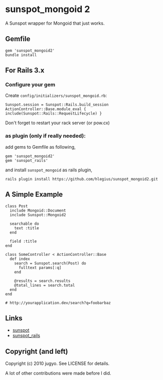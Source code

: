 sunspot_mongoid 2
====

A Sunspot wrapper for Mongoid that just works.

Gemfile
----
    gem 'sunspot_mongoid2'
    bundle install

For Rails 3.x
----

### Configure your gem

Create `config/initializers/sunspot_mongoid.rb`:

    Sunspot.session = Sunspot::Rails.build_session
    ActionController::Base.module_eval { include(Sunspot::Rails::RequestLifecycle) }
    
Don't forget to restart your rack server (or pow.cx)

### as plugin (only if really needed):

add gems to Gemfile as following,

    gem 'sunspot_mongoid2'
    gem 'sunspot_rails'

and install `sunspot_mongoid` as rails plugin,

    rails plugin install https://github.com/hlegius/sunspot_mongoid2.git


A Simple Example
----

    class Post
      include Mongoid::Document
      include Sunspot::Mongoid2

      searchable do
        text :title
      end

      field :title
    end

    class SomeController < ActionController::Base
      def index
        search = Sunspot.search(Post) do
          fulltext params[:q]
        end
        
        @results = search.results
        @total_lines = search.total
      end
    end

    # http://yourapplication.dev/search?q=foobarbaz

Links
----

* [sunspot](http://github.com/outoftime/sunspot)
* [sunspot_rails](http://github.com/outoftime/sunspot/tree/master/sunspot_rails/)



Copyright (and left)
----

Copyright (c) 2010 jugyo. See LICENSE for details.

A lot of other contributions were made before I did.
